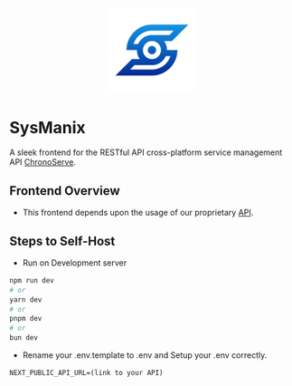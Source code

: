 <h2 align='center'>
  <img src="./public/logo.png" height='150px' width='150px'/>
  <br> 

# SysManix

A sleek frontend for the RESTful API cross-platform service management API [ChronoServe](https://github.com/TheRealToxicDev/ChronoServe).

## Frontend Overview

- This frontend depends upon the usage of our proprietary [API](https://github.com/TheRealToxicDev/ChronoServe).

## Steps to Self-Host 

- Run on Development server
```bash
npm run dev
# or
yarn dev
# or
pnpm dev
# or
bun dev
```

- Rename your .env.template to .env and Setup your .env correctly. 

```env
NEXT_PUBLIC_API_URL=(link to your API)
```